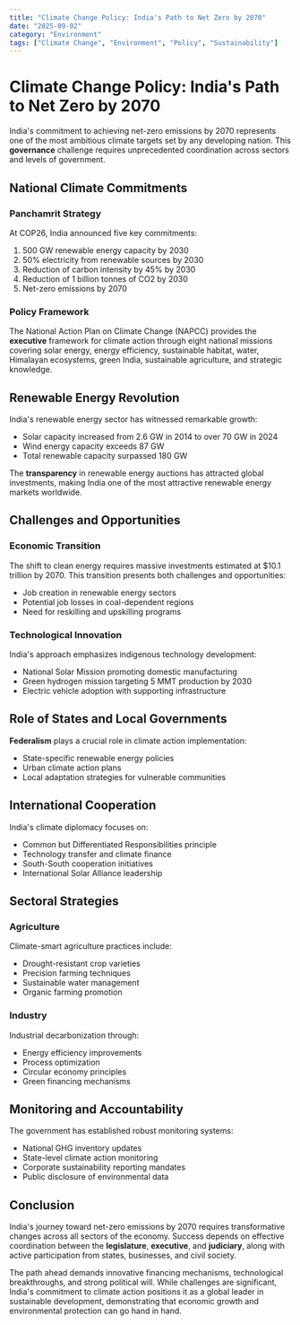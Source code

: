 ```yaml
---
title: "Climate Change Policy: India's Path to Net Zero by 2070"
date: "2025-09-02"
category: "Environment"
tags: ["Climate Change", "Environment", "Policy", "Sustainability"]
---
```


# Climate Change Policy: India's Path to Net Zero by 2070

India's commitment to achieving net-zero emissions by 2070 represents one of the most ambitious climate targets set by any developing nation. This **governance** challenge requires unprecedented coordination across sectors and levels of government.

## National Climate Commitments

### Panchamrit Strategy
At COP26, India announced five key commitments:
1. 500 GW renewable energy capacity by 2030
2. 50% electricity from renewable sources by 2030
3. Reduction of carbon intensity by 45% by 2030
4. Reduction of 1 billion tonnes of CO2 by 2030
5. Net-zero emissions by 2070

### Policy Framework
The National Action Plan on Climate Change (NAPCC) provides the **executive** framework for climate action through eight national missions covering solar energy, energy efficiency, sustainable habitat, water, Himalayan ecosystems, green India, sustainable agriculture, and strategic knowledge.

## Renewable Energy Revolution

India's renewable energy sector has witnessed remarkable growth:
- Solar capacity increased from 2.6 GW in 2014 to over 70 GW in 2024
- Wind energy capacity exceeds 87 GW
- Total renewable capacity surpassed 180 GW

The **transparency** in renewable energy auctions has attracted global investments, making India one of the most attractive renewable energy markets worldwide.

## Challenges and Opportunities

### Economic Transition
The shift to clean energy requires massive investments estimated at $10.1 trillion by 2070. This transition presents both challenges and opportunities:
- Job creation in renewable energy sectors
- Potential job losses in coal-dependent regions
- Need for reskilling and upskilling programs

### Technological Innovation
India's approach emphasizes indigenous technology development:
- National Solar Mission promoting domestic manufacturing
- Green hydrogen mission targeting 5 MMT production by 2030
- Electric vehicle adoption with supporting infrastructure

## Role of States and Local Governments

**Federalism** plays a crucial role in climate action implementation:
- State-specific renewable energy policies
- Urban climate action plans
- Local adaptation strategies for vulnerable communities

## International Cooperation

India's climate diplomacy focuses on:
- Common but Differentiated Responsibilities principle
- Technology transfer and climate finance
- South-South cooperation initiatives
- International Solar Alliance leadership

## Sectoral Strategies

### Agriculture
Climate-smart agriculture practices include:
- Drought-resistant crop varieties
- Precision farming techniques
- Sustainable water management
- Organic farming promotion

### Industry
Industrial decarbonization through:
- Energy efficiency improvements
- Process optimization
- Circular economy principles
- Green financing mechanisms

## Monitoring and **Accountability**

The government has established robust monitoring systems:
- National GHG inventory updates
- State-level climate action monitoring
- Corporate sustainability reporting mandates
- Public disclosure of environmental data

## Conclusion

India's journey toward net-zero emissions by 2070 requires transformative changes across all sectors of the economy. Success depends on effective coordination between the **legislature**, **executive**, and **judiciary**, along with active participation from states, businesses, and civil society.

The path ahead demands innovative financing mechanisms, technological breakthroughs, and strong political will. While challenges are significant, India's commitment to climate action positions it as a global leader in sustainable development, demonstrating that economic growth and environmental protection can go hand in hand.

